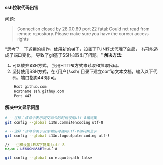 #### ssh拉取代码出错
问题:
> Connection closed by 28.0.0.69 port 22 fatal: Could not read from remote repository.  Please make sure you have the correct access rights

"思考了一下近期的操作，使用新的梯子，设置了TUN模式代理了全局， 有可能造成了端口变化， 导致了git基于SSH拉取出了问题。"
**解决方法:**
1. 可以放弃SSH方式， 换用HTTPS方式来读取和拉取代码。
2. 坚持使用SSH方式，在 {用户}/.ssh/ 目录下建立config文本文档，输入以下代码，端口指向443即可。
```bash
	Host githup.com
	Hostname ssh.githup.com
	Port 443
```

#### 解决中文显示问题
```bash
# --注释：该命令表示提交命令的时候使用utf-8编码集
git config --global i18n.commitencoding utf-8

# --注释：该命令表示日志输出时使用utf-8编码集显示
git config --global i18n.logoutputencoding utf-8

// --注释设置LESS字符集为utf-8
export LESSCHARSET=utf-8

git config --global core.quotepath false
```
